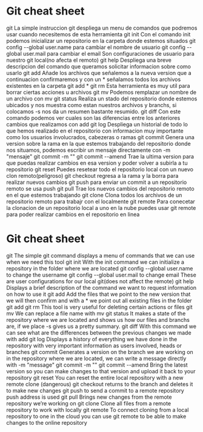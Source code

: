 # Git cheat sheet

git
La simple instruccion git despliega un menu de comandos que podremos usar cuando
necesitemos de esta herramienta
git init
Con el comando init podemos inicializar un repositorio en la carpeta donde estemos situados
git config --global user.name para cambiar el nombre de usuario
git config --global user.mail para cambiar el email
Son configuraciones de usuario para nuestro git local(no afecta el remoto)
git help
Despliega una breve descripcion del comando que queramos solicitar informacion sobre como usarlo
git add 
Añade los archivos que señalemos a la nueva version que a continuacion confirmaremos y con un * señalamos
todos los archivos existentes en la carpeta
git add *
git rm
Esta herramienta es muy util para borrar ciertas acciones u archivos
git mv
Podemos remplazar un nombre de un archivo con mv
git status
Realiza un stado del repositorio donde estemos ubicados y nos muestra como estan nuestros archivos y branchs, si colocamos -s nos da un resumen bastante resumido.
git diff
Con este comando podemos ver cuales son las diferencias entre los anteriores cambios que realizamos con add
git log
Despliega un historial de todo lo que hemos realizado en el repositorio con informacion muy importante
como los usuarios involucrados, cabezeras o ramas
git commit
Genera una version sobre la rama en la que estemos trabajando del repositorio donde nos situamos, podemos escribir un mensaje directamente con -m "mensaje"
git commit -m ""
git commit --amend
Trae la ultima version para que puedas realizar cambios en esa version y poder volver a subirla a tu repositorio
git reset
Puedes resetear todo el repositorio local con un nuevo clon remoto(peligroso)
git checkout
regresa a la rama y la borra para realizar nuevos cambios
git push
para enviar un commit a un repositorio remoto se usa push <direccion>
git pull
Trae los nuevos cambios del repositorio remoto en el que estemos trabajando
git clone
Clona todos los archivos de un repositorio remoto para trabajr con el localmente
git remote
Para conecetar la clonacion de un repositorio local a uno en la nube puedes usar git remote para
poder realizar cambios en el repositorio en linea




# Git cheat sheet

git
The simple git command displays a menu of commands that we can use when
we need this tool
git init
With the init command we can initialize a repository in the folder where we are located
git config --global user.name to change the username
git config --global user.mail to change email
These are user configurations for our local git(does not affect the remote)
git help
Displays a brief description of the command we want to request information on how to use it
git add
Add the files that we point to the new version that we will then confirm and with a * we point out
all existing files in the folder
git add
git rm
This tool is very useful for deleting certain actions or files
git mv
We can replace a file name with mv
git status
It makes a state of the repository where we are located and shows us how our files and branchs are, if we place -s gives us a pretty summary.
git diff
With this command we can see what are the differences between the previous changes we made with add
git log
Displays a history of everything we have done in the repository with very important information
as users involved, heads or branches
git commit
Generates a version on the branch we are working on in the repository where we are located, we can write a message directly with -m "message"
git commit -m ""
git commit --amend
Bring the latest version so you can make changes to that version and upload it back to your repository
git reset
You can reset the entire local repository with a new remote clone (dangerous)
git checkout
returns to the branch and deletes it to make new changes
git push
to send a commit to a remote repository push address is used
git pull
Brings new changes from the remote repository we’re working on
git clone
Clone all files from a remote repository to work with locally
git remote
To connect cloning from a local repository to one in the cloud you can use git remote to
be able to make changes to the online repository